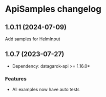 # ApiSamples changelog

## 1.0.11 (2024-07-09)

Add samples for HelmInput

## 1.0.7 (2023-07-27)

* Dependency: datagarok-api >= 1.16.0*

### Features

* All examples now have auto tests 
